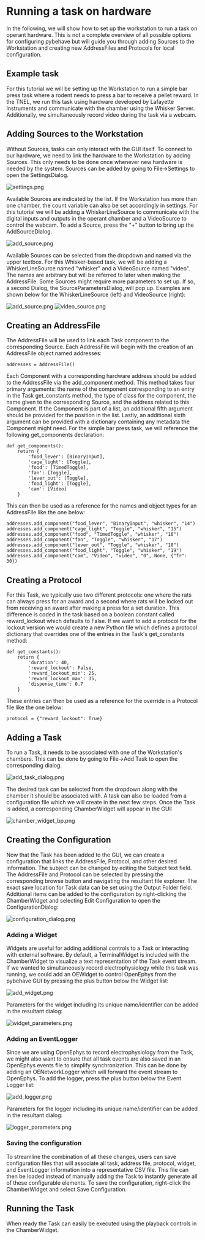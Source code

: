 # Running a task on hardware

In the following, we will show how to set up the workstation to run a task on
operant hardware. This is not a complete overview of all possible options for configuring pybehave
but will guide you through adding Sources to the Workstation and creating new
AddressFiles and Protocols for local configuration.

## Example task

For this tutorial we will be setting up the Workstation to run a simple bar 
press task where a rodent needs to press a bar to receive a pellet reward. In
the TNEL, we run this task using hardware developed by Lafayette Instruments 
and communicate with the chamber using the Whisker Server. Additionally, we 
simultaneously record video during the task via a webcam.

## Adding Sources to the Workstation

Without Sources, tasks can only interact with the GUI itself. To connect to our
hardware, we need to link the hardware to the Workstation by adding Sources.
This only needs to be done once whenever new hardware is needed by the system.
Sources can be added by going to File->Settings to open the SettingsDialog.

![settings.png](../img/settings.png)

Available Sources are indicated by the list. If the Workstation has more than one chamber, the count
variable can also be set accordingly in settings. For this tutorial we will be adding a WhiskerLineSource to communicate with the 
digital inputs and outputs in the operant chamber and a VideoSource to control
the webcam. To add a Source, press the "+" button to bring up the AddSourceDialog.

![add_source.png](../img/add_source.png)

Available Sources can be selected from the dropdown and named via the upper
textbox. For this Whisker-based task, we will be adding a WhiskerLineSource named "whisker"
and a VideoSource named "video".
The names are arbitrary but will be referred to later when making the AddressFile.
Some Sources might require more parameters to 
set up. If so, a second Dialog, the SourceParametersDialog, will pop up. Examples are shown below
for the WhiskerLineSource (left) and VideoSource (right):

![add_source.png](../img/source_parameters.png)
![video_source.png](../img/video_parameters.png)

## Creating an AddressFile

The AddressFile will be used to link each Task component to the corresponding Source. Each 
AddressFile will begin with the creation of an AddressFile object named addresses:

    addresses = AddressFile()

Each Component with a corresponding hardware address should be added to the AddressFile via
the add_component method. This method takes four primary arguments: the name of the component
corresponding to an entry in the Task get_constants method, the type of class for the component,
the name given to the corresponding Source, and the address related to this Component. If the 
Component is part of a list, an additional fifth argument should be provided for the position in 
the list. Lastly, an additional sixth argument can be provided with a dictionary containing
any metadata the Component might need. For the simple bar press task, we will reference the following
get_components declaration:

    def get_components():
        return {
            'food_lever': [BinaryInput],
            'cage_light': [Toggle],
            'food': [TimedToggle],
            'fan': [Toggle],
            'lever_out': [Toggle],
            'food_light': [Toggle],
            'cam': [Video]
        }

This can then be used as a reference for the names and object types for an AddressFile like the
one below:

    addresses.add_component("food_lever", "BinaryInput", "whisker", "14")
    addresses.add_component("cage_light", "Toggle", "whisker", "15")
    addresses.add_component("food", "TimedToggle", "whisker", "16")
    addresses.add_component("fan", "Toggle", "whisker", "17")
    addresses.add_component("lever_out", "Toggle", "whisker", "18")
    addresses.add_component("food_light", "Toggle", "whisker", "19")
    addresses.add_component("cam", "Video", "video", "0", None, {"fr": 30})

## Creating a Protocol

For this Task, we typically use two different protocols: one where the rats can always press for 
an award and a second where rats will be locked out from receiving an award after making a press
for a set duration. This difference is coded in the task based on a boolean constant called 
reward_lockout which defaults to False. If we want to add a protocol for the lockout version we would
create a new Python file which defines a protocol dictionary that overrides one of the entries in the Task's
get_constants method:

    def get_constants():
        return {
            'duration': 40,
            'reward_lockout': False,
            'reward_lockout_min': 25,
            'reward_lockout_max': 35,
            'dispense_time': 0.7
        }

These entries can then be used as a reference for the override in a Protocol file like the one below:

    protocol = {"reward_lockout": True}

## Adding a Task

To run a Task, it needs to be associated with one of the Workstation's chambers. This can be done
by going to File->Add Task to open the corresponding dialog.

![add_task_dialog.png](../img/add_task_dialog.png)

The desired task can be selected from the dropdown along with the chamber it should be associated
with. A task can also be loaded from a configuration file which we will create in the next few
steps. Once the Task is added, a corresponding ChamberWidget will appear in the GUI:

![chamber_widget_bp.png](../img/chamber_widget_bp.png)

## Creating the Configuration

Now that the Task has been added to the GUI, we can create a configuration that links the 
AddressFile, Protocol, and other desired information. The subject can be changed by editing the
Subject text field. The AddressFile and Protocol can be selected by pressing the corresponding
browse button and navigating the resultant file explorer. The exact save location for Task data can
be set using the Output Folder field. Additional items can be added to the configuration by 
right-clicking the ChamberWidget and selecting Edit Configuration to open the ConfigurationDialog:

![configuration_dialog.png](../img/configuration_dialog.png)

### Adding a Widget

Widgets are useful for adding additional controls to a Task or interacting with external software.
By default, a TerminalWidget is included with the ChamberWidget to visualize a text representation
of the Task event stream. If we wanted to simultaneously record electrophysiology while this task 
was running, we could add an OEWidget to control OpenEphys from the pybehave GUI by pressing the
plus button below the Widget list:

![add_widget.png](../img/add_widget.png)

Parameters for the widget including its unique name/identifier can be added in the resultant dialog:

![widget_parameters.png](../img/widget_parameters.png)

### Adding an EventLogger

Since we are using OpenEphys to record electrophysiology from the Task, we might also want to ensure 
that all task events are also saved in an OpenEphys events file to simplify synchronization. This 
can be done by adding an OENetworkLogger which will forward the event stream to OpenEphys. To add
the logger, press the plus button below the Event Logger list:

![add_logger.png](../img/add_logger.png)

Parameters for the logger including its unique name/identifier can be added in the resultant dialog:

![logger_parameters.png](../img/logger_parameters.png)

### Saving the configuration

To streamline the combination of all these changes, users can save configuration files that will 
associate all task, address file, protocol, widget, and EventLogger information into a representative 
CSV file. This file can then be loaded instead of manually adding the Task to instantly generate 
all of these configurable elements. To save the configuration, right-click the ChamberWidget and
select Save Configuration.

## Running the Task

When ready the Task can easily be executed using the playback controls in the ChamberWidget.
